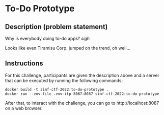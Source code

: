 # To-Do Prototype

## Description (problem statement)

Why is everybody doing to-do apps? *sigh*

Looks like even Tiramisu Corp. jumped on the trend, oh well...

## Instructions

For this challenge, participants are given the description above and a server that can be executed by running the following commands:

```shell
docker build -t sinf-ctf-2022:to-do-prototype .
docker run --env-file .env-itp 8087:8087 sinf-ctf-2022:to-do-prototype
```

After that, to interact with the challenge, you can go to http://localhost:8087 on a web browser.
